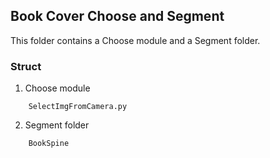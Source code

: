 ## Book Cover Choose and Segment

This folder contains a Choose module and a Segment folder.

### Struct

1. Choose module


```
    SelectImgFromCamera.py

```


2. Segment folder

```
    BookSpine
```
